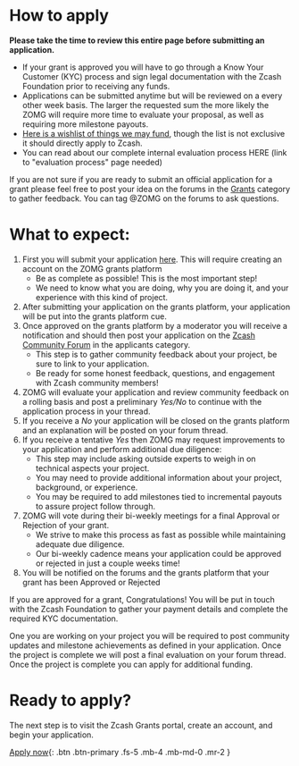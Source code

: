 # How to apply

**Please take the time to review this entire page before submitting an application.**

* If your grant is approved you will have to go through a Know Your Customer (KYC) process and sign legal documentation with the Zcash Foundation prior to receiving any funds.  
* Applications can be submitted anytime but will be reviewed on a every other week basis. 
The larger the requested sum the more likely the ZOMG will require more time to evaluate your proposal, as well as requiring more milestone payouts.
* [Here is a wishlist of things we may fund](https://zcashomg.org/what-we-fund.html), though the list is not exclusive it should directly apply to Zcash.
* You can read about our complete internal evaluation process HERE (link to "evaluation process" page needed)

If you are not sure if you are ready to submit an official application for a grant please feel free to post your idea on the forums in the [Grants](https://forum.zcashcommunity.com/c/Grants/33) category to gather feedback. You can tag @ZOMG on the forums to ask questions. 

# What to expect: 

1. First you will submit your application [here](https://grants.zfnd.org/create-request). This will require creating an account on the ZOMG grants platform
   * Be as complete as possible! This is the most important step!
   * We need to know what you are doing, why you are doing it, and your experience with this kind of project. 
2. After submitting your application on the grants platform,  your application will be put into the grants platform cue. 
3. Once approved on the grants platform by a moderator you will receive a notification and should then post your application on the [Zcash Community Forum](https://forum.zcashcommunity.com/c/Grants/Applications/36) in the applicants category.  
   * This step is to gather community feedback about your project, be sure to link to your application. 
   * Be ready for some honest feedback, questions, and engagement with Zcash community members!
4. ZOMG will evaluate your application and review community feedback on a rolling basis and post a preliminary _Yes/No_ to continue with the application process in your thread.
5. If you receive a _No_ your application will be closed on the grants platform and an explanation will be posted on your forum thread.  
6. If you receive a tentative _Yes_ then ZOMG may request improvements to your application and perform additional due diligence:
   *  This step may include asking outside experts to weigh in on technical aspects your project.
   *  You may need to provide additional information about your project, background, or experience.
   *  You may be required to add milestones tied to incremental payouts to assure project follow through.
7. ZOMG will vote during their bi-weekly meetings for a final Approval or Rejection of your grant.
   * We strive to make this process as fast as possible while maintaining adequate due diligence.
   * Our bi-weekly cadence means your application could be approved or rejected in just a couple weeks time! 
8. You will be notified on the forums and the grants platform that your grant has been Approved or Rejected

If you are approved for a grant, Congratulations! You will be put in touch with the Zcash Foundation to gather your payment details and complete the required KYC documentation. 

One you are working on your project you will be required to post community updates and milestone achievements as defined in your application. Once the project is complete we will post a final evaluation on your forum thread. Once the project is complete you can apply for additional funding.

# Ready to apply?

The next step is to visit the Zcash Grants portal, create an account, and begin your application.

[Apply now](https://grants.zfnd.org/create-request){: .btn .btn-primary .fs-5 .mb-4 .mb-md-0 .mr-2 }
